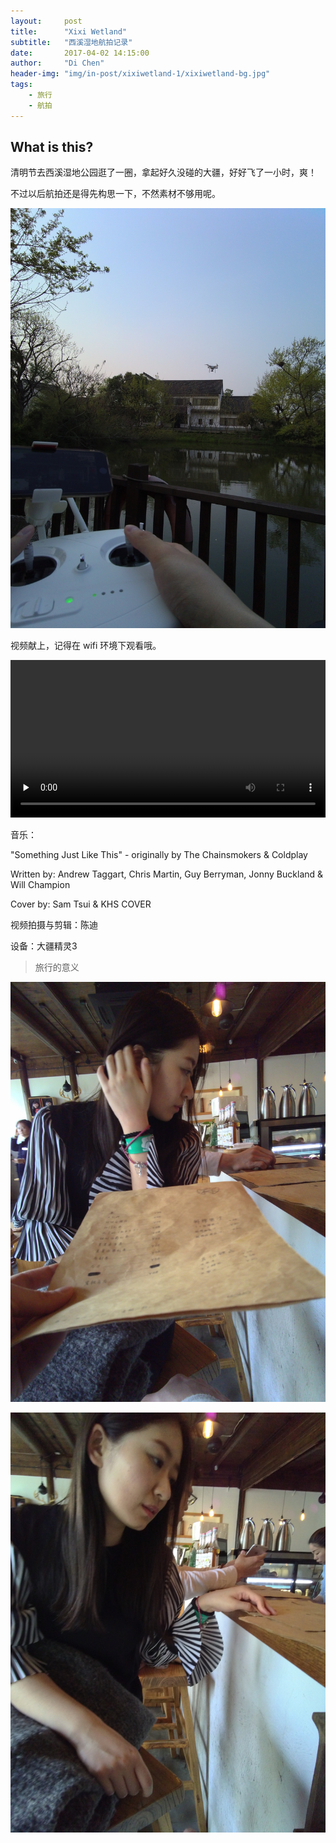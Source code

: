 ```yaml
---
layout:     post
title:      "Xixi Wetland"
subtitle:   "西溪湿地航拍记录"
date:       2017-04-02 14:15:00
author:     "Di Chen"
header-img: "img/in-post/xixiwetland-1/xixiwetland-bg.jpg"
tags:
    - 旅行
    - 航拍 
---
```



## What is this?

清明节去西溪湿地公园逛了一圈，拿起好久没碰的大疆，好好飞了一小时，爽！

不过以后航拍还是得先构思一下，不然素材不够用呢。

[![dji](/img/in-post/xixiwetland-1/dji.jpg)](/img/in-post/xixiwetland-1/dji.jpg)


视频献上，记得在 wifi 环境下观看哦。

<video width="100%" controls="" preload="none" type="video/mp4">  
<source src="http://chendi.oss-cn-shanghai.aliyuncs.com/videos/xixi_small.mp4">  
</video>

音乐：

"Something Just Like This" - originally by The Chainsmokers & Coldplay 

Written by: Andrew Taggart, Chris Martin, Guy Berryman, Jonny Buckland & Will Champion

Cover by: Sam Tsui & KHS COVER

视频拍摄与剪辑：陈迪

设备：大疆精灵3

> 旅行的意义

[![cong1](/img/in-post/xixiwetland-1/cong1.jpg)](/img/in-post/xixiwetland-1/cong1.jpg)

[![cong2](/img/in-post/xixiwetland-1/cong2.jpg)](/img/in-post/xixiwetland-1/cong2.jpg)


